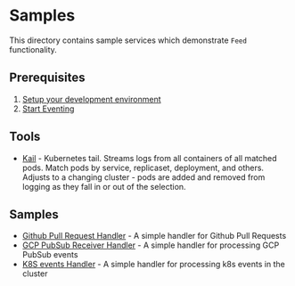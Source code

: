 # Samples

This directory contains sample services which demonstrate `Feed`
functionality.

## Prerequisites

1. [Setup your development environment](../DEVELOPMENT.md#getting-started)
2. [Start Eventing](../DEVELOPMENT.md#starting-eventing-controller)

## Tools

- [Kail](https://github.com/boz/kail) - Kubernetes tail. Streams logs from all
  containers of all matched pods. Match pods by service, replicaset,
  deployment, and others. Adjusts to a changing cluster - pods are added and
  removed from logging as they fall in or out of the selection.


## Samples

* [Github Pull Request Handler](./github) - A simple handler for Github Pull Requests
* [GCP PubSub Receiver Handler](./gcp_pubsub_function) - A simple handler for processing GCP PubSub events
* [K8S events Handler](./k8s_events_function) - A simple handler for processing k8s events in the cluster